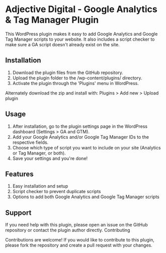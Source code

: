 # Adjective Digital - Google Analytics & Tag Manager Plugin

This WordPress plugin makes it easy to add Google Analytics and Google Tag Manager scripts to your website. It also includes a script checker to make sure a GA script doesn't already exist on the site.

## Installation

1. Download the plugin files from the GitHub repository.
2. Upload the plugin folder to the /wp-content/plugins/ directory.
3. Activate the plugin through the 'Plugins' menu in WordPress.

Alternately download the zip and install with: Plugins > Add new >  Upload plugin

## Usage

1. After installation, go to the plugin settings page in the WordPress dashboard (Settings > GA and GTM).
2. Add your Google Analytics and/or Google Tag Manager IDs to the respective fields.
3. Choose which type of script you want to include on your site (Analytics or Tag Manager, or both).
4. Save your settings and you're done!

## Features

1. Easy installation and setup
2. Script checker to prevent duplicate scripts
3. Options to add both Google Analytics and Google Tag Manager scripts

## Support

If you need help with this plugin, please open an issue on the GitHub repository or contact the plugin author directly.
Contributing

Contributions are welcome! If you would like to contribute to this plugin, please fork the repository and create a pull request with your changes.
